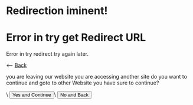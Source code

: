 <script>
    document.getElementById("error").style.visibility='visible';
    document.getElementById("show").style.visibility='hidden';

    console.log(window.location.href.includes('?'));

    if(window.location.href.includes('?') == true) {
        document.getElementById("show").style.visibility='visible';
        document.getElementById("error").style.visibility='hidden';
    }

    var request = window.location.href.slice(window.location.href.indexOf('?') + 1);

    console.log("Url for Redirec:")
    console.log(request)

    function Return() {
        window.location.href = "."
    }

    function StartRedirect() {
        window.location.href = request;
    }
</script>

# Redirection iminent!

<div id="error">
    <h1>Error in try get Redirect URL</h1>
    <p>Error in try redirect try again later.</p>
    <-- <a href=".">Back</a>
</div>

<div id="show">
    <p>you are leaving our website you are accessing another site do you want to continue and goto to other Website you have sure to continue?</p>\
    <button onclick="StartRedirect()">Yes and Continue</button>\
    <button onclick="Return()">No and Back</button>
</div>
